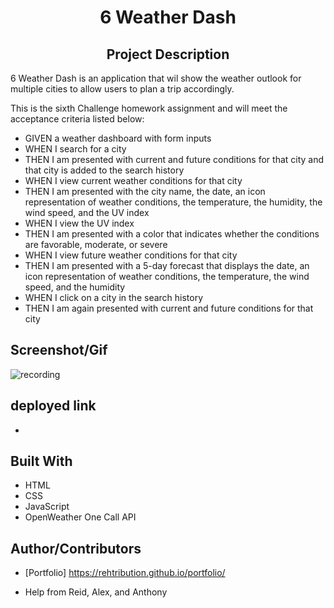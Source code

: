 <h1 align="center">6 Weather Dash</h1>

<h2 align="center">Project Description</h2>
6 Weather Dash is an application that wil show the weather outlook for multiple cities to allow users to plan a trip accordingly.

This is the sixth Challenge homework assignment and will meet the acceptance criteria listed below:

- GIVEN a weather dashboard with form inputs
- WHEN I search for a city
- THEN I am presented with current and future conditions for that city and that city is added to the search history
- WHEN I view current weather conditions for that city
- THEN I am presented with the city name, the date, an icon representation of weather conditions, the temperature, the humidity, the wind speed, and the UV index
- WHEN I view the UV index
- THEN I am presented with a color that indicates whether the conditions are favorable, moderate, or severe
- WHEN I view future weather conditions for that city
- THEN I am presented with a 5-day forecast that displays the date, an icon representation of weather conditions, the temperature, the wind speed, and the humidity
- WHEN I click on a city in the search history
- THEN I am again presented with current and future conditions for that city


## Screenshot/Gif

![recording](https://user-images.githubusercontent.com/92597876/145707065-ded87ce7-55e9-466d-869c-bd2168fd647c.gif)

## deployed link
- 


## Built With

- HTML
- CSS
- JavaScript
- OpenWeather One Call API

## Author/Contributors

- [Portfolio] https://rehtribution.github.io/portfolio/

- Help from Reid, Alex, and Anthony
